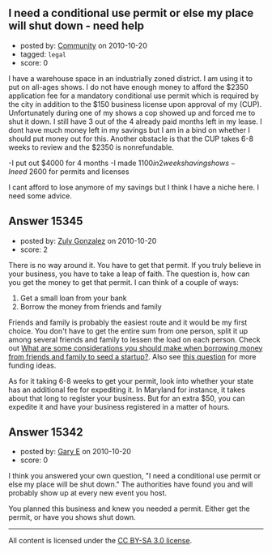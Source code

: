 ## I need a conditional use permit or else my place will shut down - need help

- posted by: [Community](https://stackexchange.com/users/-1/-1-community) on 2010-10-20
- tagged: `legal`
- score: 0

I have a warehouse space in an industrially zoned district. I am using it to put on all-ages shows. I do not have enough money to afford the $2350 application fee for a mandatory conditional use permit which is required by the city in addition to the $150 business license upon approval of my (CUP). Unfortunately during one of my shows a cop showed up and forced me to shut it down. I still have 3 out of the 4 already paid months left in my lease. I dont have much money left in my savings but I am in a bind on whether I should put money out for this. Another obstacle is that the CUP takes 6-8 weeks to review and the $2350 is nonrefundable. 

-I put out $4000 for 4 months
-I made $1100 in 2 weeks having shows
-I need ~$2600 for permits and licenses

I cant afford to lose anymore of my savings but I think I have a niche here. I need some advice. 



## Answer 15345

- posted by: [Zuly Gonzalez](https://stackexchange.com/users/-1/2692-zuly-gonzalez) on 2010-10-20
- score: 2

<p>There is no way around it. You have to get that permit. If you truly believe in your business, you have to take a leap of faith. The question is, how can you get the money to get that permit. I can think of a couple of ways:</p>

<ol>
<li>Get a small loan from your bank</li>
<li>Borrow the money from friends and family</li>
</ol>

<p>Friends and family is probably the easiest route and it would be my first choice. You don't have to get the entire sum from one person, split it up among several friends and family to lessen the load on each person. Check out <a href="http://answers.onstartups.com/questions/13991/what-are-some-considerations-you-should-make-when-borrowing-money-from-friends-an">What are some considerations you should make when borrowing money from friends and family to seed a startup?</a>. Also see <a href="http://answers.onstartups.com/questions/13594/starting-new-school-revenue-streams/13597#13597">this question</a> for more funding ideas.</p>

<p>As for it taking 6-8 weeks to get your permit, look into whether your state has an additional fee for expediting it. In Maryland for instance, it takes about that long to register your business. But for an extra $50, you can expedite it and have your business registered in a matter of hours.</p>



## Answer 15342

- posted by: [Gary E](https://stackexchange.com/users/-1/2587-gary-e) on 2010-10-20
- score: 0

I think you answered your own question, "I need a conditional use permit or else my place will be shut down." The authorities have found you and will probably show up at every new event you host.

You planned this business and knew you needed a permit. Either get the permit, or have you shows shut down.





---

All content is licensed under the [CC BY-SA 3.0 license](https://creativecommons.org/licenses/by-sa/3.0/).
